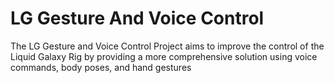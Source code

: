 # LG Gesture And Voice Control

The LG Gesture and Voice Control Project aims to improve the control of the Liquid Galaxy Rig by providing a more comprehensive solution using voice commands, body poses, and hand gestures



